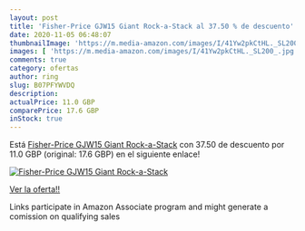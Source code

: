 ```yaml
---
layout: post
title: 'Fisher-Price GJW15 Giant Rock-a-Stack al 37.50 % de descuento'
date: 2020-11-05 06:48:07
thumbnailImage: 'https://m.media-amazon.com/images/I/41Yw2pkCtHL._SL200_.jpg'
images: [ 'https://m.media-amazon.com/images/I/41Yw2pkCtHL._SL200_.jpg' ]
comments: true
category: ofertas
author: ring
slug: B07PFYWVDQ
description:
actualPrice: 11.0 GBP
comparePrice: 17.6 GBP
inStock: true
---
```


Está [Fisher-Price GJW15 Giant Rock-a-Stack](https://www.amazon.co.uk/dp/B07PFYWVDQ/?tag=tolees0a-21) con 37.50 de descuento por 11.0 GBP (original: 17.6 GBP) en el siguiente enlace!

[![Fisher-Price GJW15 Giant Rock-a-Stack](https://m.media-amazon.com/images/I/41Yw2pkCtHL._SL200_.jpg)](https://www.amazon.co.uk/dp/B07PFYWVDQ/?tag=tolees0a-21)

[Ver la oferta!!](https://www.amazon.co.uk/dp/B07PFYWVDQ/?tag=tolees0a-21)

Links participate in Amazon Associate program and might generate a comission on qualifying sales


